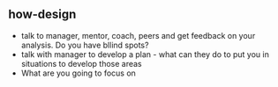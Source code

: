 ##  how-design

- talk to manager, mentor, coach, peers and get feedback on your analysis. Do you have bllind spots? 
- talk with manager to develop a plan - what can they do to put you in situations to develop those areas
- What are you going to focus on 